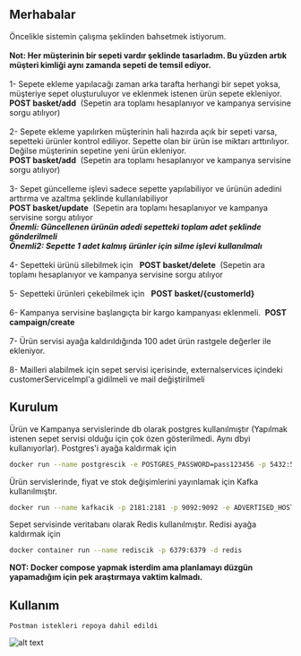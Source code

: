 ## Merhabalar

Öncelikle sistemin çalışma şeklinden bahsetmek istiyorum.<br/>  
**Not: Her müşterinin bir sepeti vardır şeklinde tasarladım. Bu yüzden artık müşteri kimliği aynı zamanda sepeti de temsil ediyor.** <br/>  
1- Sepete ekleme yapılacağı zaman arka tarafta herhangi bir sepet yoksa,
  müşteriye sepet oluşturuluyor ve eklenmek istenen ürün sepete ekleniyor.<br/>**POST basket/add**&nbsp;&nbsp;(Sepetin ara toplamı hesaplanıyor ve kampanya servisine sorgu atılıyor)<br/>  
2- Sepete ekleme yapılırken müşterinin hali hazırda açık bir sepeti varsa, sepetteki ürünler kontrol ediliyor. Sepette olan bir ürün ise miktarı arttırılıyor. Değilse müşterinin sepetine yeni ürün ekleniyor.<br/>**POST basket/add**&nbsp;&nbsp;(Sepetin ara toplamı hesaplanıyor ve kampanya servisine sorgu atılıyor)<br/>  
3- Sepet güncelleme işlevi sadece sepette yapılabiliyor ve ürünün adedini arttırma ve azaltma şeklinde kullanılabiliyor<br/>**POST basket/update**&nbsp;&nbsp;(Sepetin ara toplamı hesaplanıyor ve kampanya servisine sorgu atılıyor<br/>***Önemli: Güncellenen ürünün adedi sepetteki toplam adet şeklinde gönderilmeli***<br/>***Önemli2: Sepette 1 adet kalmış ürünler için silme işlevi kullanılmalı***<br/>  
4- Sepetteki ürünü silebilmek için &nbsp;&nbsp;**POST basket/delete**&nbsp;&nbsp;(Sepetin ara toplamı hesaplanıyor ve kampanya servisine sorgu atılıyor<br/>  
5- Sepetteki ürünleri çekebilmek için  &nbsp;&nbsp;**POST basket/{customerId}**<br/>  
6- Kampanya servisine başlangıçta bir kargo kampanyası eklenmeli.&nbsp;&nbsp;**POST campaign/create**<br/>  
7- Ürün servisi ayağa kaldırıldığında 100 adet ürün rastgele değerler ile ekleniyor.<br/>  
8- Mailleri alabilmek için sepet servisi içerisinde, externalservices içindeki customerServiceImpl'a gidilmeli ve mail değiştirilmeli

  
## Kurulum

Ürün ve Kampanya servislerinde db olarak postgres kullanılmıştır (Yapılmak istenen sepet servisi olduğu için çok özen gösterilmedi. Aynı dbyi kullanıyorlar). Postgres'i ayağa kaldırmak için

```bash
docker run --name postgrescik -e POSTGRES_PASSWORD=pass123456 -p 5432:5432 -d postgres
```
Ürün servislerinde, fiyat ve stok değişimlerini yayınlamak için Kafka kullanılmıştır.
```bash
docker run --name kafkacik -p 2181:2181 -p 9092:9092 -e ADVERTISED_HOST=127.0.0.1  -e NUM_PARTITIONS=10 johnnypark/kafka-zookeeper
```
Sepet servisinde veritabanı olarak Redis kullanılmıştır. Redisi ayağa kaldırmak için
```bash
docker container run --name rediscik -p 6379:6379 -d redis
```

**NOT: Docker compose yapmak isterdim ama planlamayı düzgün yapamadığım için pek araştırmaya vaktim kalmadı.**

## Kullanım

```
Postman istekleri repoya dahil edildi
```
![alt text](https://raw.githubusercontent.com/hasanatasoy/trendy-final/master/architecture.png?token=AFQI7C23ADKVHBXMID3U27DBCAT76)
